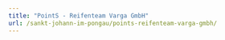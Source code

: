 ```yaml
---
title: "PointS - Reifenteam Varga GmbH"
url: /sankt-johann-im-pongau/points-reifenteam-varga-gmbh/
---
```


